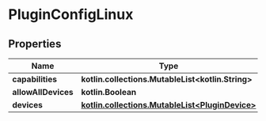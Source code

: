 
# PluginConfigLinux

## Properties
| Name | Type | Description | Notes |
| ------------ | ------------- | ------------- | ------------- |
| **capabilities** | **kotlin.collections.MutableList&lt;kotlin.String&gt;** |  |  |
| **allowAllDevices** | **kotlin.Boolean** |  |  |
| **devices** | [**kotlin.collections.MutableList&lt;PluginDevice&gt;**](PluginDevice.md) |  |  |



